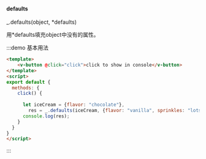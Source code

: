 #### defaults

_.defaults(object, *defaults) 

用*defaults填充object中没有的属性。

:::demo 基本用法
```html
<template>
    <v-button @click="click">click to show in console</v-button>
</template>
<script>
export default {
  methods: {
    click() {
      
      let iceCream = {flavor: "chocolate"},
        res = _.defaults(iceCream, {flavor: "vanilla", sprinkles: "lots"});
      console.log(res);
    }
  }
}
</script>
```
:::
